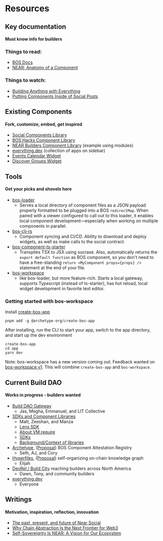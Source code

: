 # Resources  

## Key documentation
#### Must know info for builders

### Things to read:
- [BOS Docs](https://docs.near.org/bos/overview)
- [NEAR: Anatomy of a Component](https://docs.near.org/bos/api/state)

### Things to watch:
- [Building Anything with Everything](https://www.youtube.com/watch?v=DukrdJtZtSU&list=PLfhNHA8XzVu47dMbIk83W0WE5Krn3uhyG&index=19)
- [Putting Components Inside of Social Posts](https://www.youtube.com/watch?v=YHvUE34WI5A)

## Existing Components
#### Fork, customize, embed, get inspired
- [Social Components Library](https://near.social/mob.near/widget/N.Library)
- [BOS Hacks Component Library](https://www.boshacks.com/#/ndcplug.near/widget/BOSHACKS.Index?tab=resources)
- [NEAR Builders Component Library](https://www.nearbuilders.org/buildhub.near/widget/components.Library) (example using modules)
- [everything.dev](https://everything.dev/) (collection of apps on sidebar)
- [Events Calendar Widget](https://near.social/itexpert120-contra.near/widget/Events)
- [Discover Groups Widget](https://near.social/devs.near/widget/every.group)

## Tools
#### Get your picks and shovels here
- [bos-loader](https://github.com/near/bos-loader/tree/main) 
    - Serves a local directory of component files as a JSON payload properly formatted to be plugged into a BOS `redirectMap`. When paired with a viewer configured to call out to this loader, it enables local component development—especially when working on multiple components in parallel.
- [bos-cli-rs](https://github.com/bos-cli-rs/bos-cli-rs) 
    - Component syncing and CI/CD. Ability to download and deploy widgets, as well as make calls to the social contract.
- [bos-component-ts-starter](https://github.com/frol/bos-component-ts-starter/blob/main/README.md) 
    - Transpiles TSX to JSX using sucrase. Also, automatically returns the `export default function` as BOS component, so you don't need to have a free-standing `return <MyComponent props={props} />` statement at the end of your file.
- [bos-workspace](https://github.com/NEARBuilders/bos-workspace) 
    - like bos-loader, but more feature-rich. Starts a local gateway, supports Typescript (instead of ts-starter), has hot reload, local widget development in favorite text editor.
### Getting started with bos-workspace
Install [create-bos-app](https://github.com/archetype-org/create-bos-app)
```
pnpm add -g @archetype-org/create-bos-app
```
After installing, run the CLI to start your app, switch to the app directory, and start up the dev environment
```
create-bos-app
cd app
yarn dev
```
Note: bos-workspace has a new version coming out.
Feedback wanted on [bos-workspace v1](https://github.com/NEARBuilders/bos-workspace/pull/51). This will combine `create-bos-app` and `bos-workspace`.

## Current Build DAO 
#### Works in progress - builders wanted
- [Build DAO Gateway](https://github.com/orgs/NEARBuilders/projects/6)
    - Jas, Megha, Emmanuel, and LIT Collective
- [SDKs and Component Libraries](https://docs.google.com/document/d/1jAGEuwlf5w-p_D4WZ0b1bYw55nwsRFuye2s6S6nexF4/edit#heading=h.fv44uv40vzp8)
    - Matt, Zeeshan, and Manza
    - [Lens SDK](https://docs.google.com/document/d/152w5HqoohSYAgqpknwjjZwUi_xP9vbaK1iWU16Zhw8c/edit)
    - [About VM.require](https://near.social/mob.near/widget/MainPage.N.Post.Page?accountId=sdks.near&blockHeight=109924527)
    - [SDKs](https://near.social/sdks.near/widget/SDKs.App.Pages.Home)
    - [Background/Context of libraries](https://near.social/devhub.near/widget/app?page=post&id=380)
- [Archetype](https://www.archetype.computer/), ([Proposal](https://gov.near.org/t/proposal-archetype-funding-request/37606)) BOS Component Attestation Registry
    - Seth, AJ, and Cory
- [Hyperfiles](https://hypefiles.org), ([Proposal](https://gov.near.org/t/proposal-hyperfiles-funding-request-february-2024/37557)) self-organizing on-chain knowledge graph
    - Elijah
- [DevRel / Build City](https://docs.google.com/document/d/1dwaUaVGdQJyvAJ1Za5GR3szV4yl1TOFbakRFW73iLW0/edit#heading=h.lgbgbf6pgg93) reaching builders across North America
    - Dawn, Tony, and community builders
- [everything.dev](https://github.com/orgs/near-everything/projects/1)
    - Everyone

## Writings
#### Motivation, inspiration, reflection, innovation

- [The past, present, and future of Near Social](https://mob.near.social/)
- [Why Chain Abstraction Is the Next Frontier for Web3](https://pages.near.org/blog/why-chain-abstraction-is-the-next-frontier-for-web3/)
- [Self-Sovereignty Is NEAR: A Vision for Our Ecosystem](https://pages.near.org/blog/self-sovereignty-is-near-a-vision-for-our-ecosystem)







